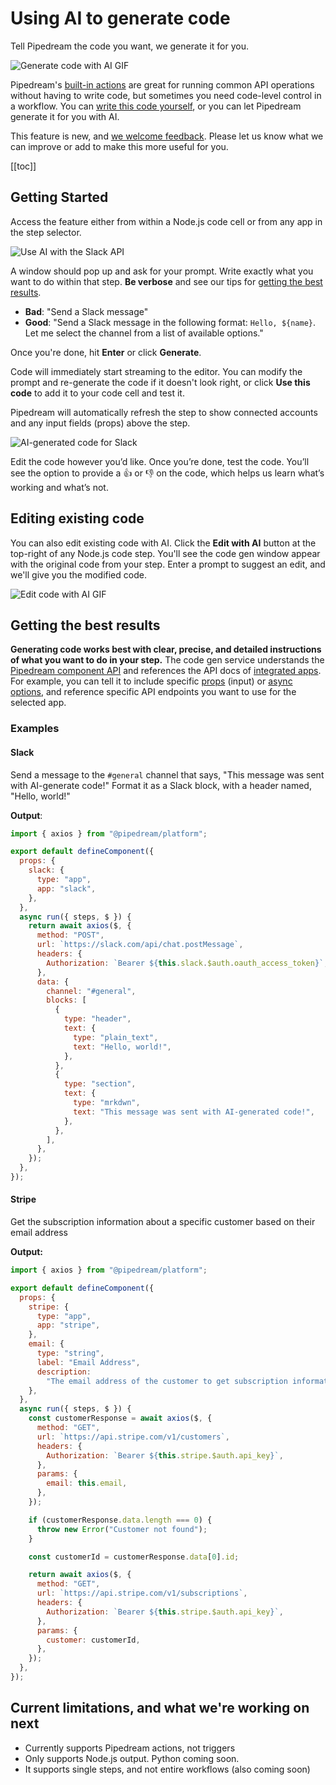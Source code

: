 # Using AI to generate code

Tell Pipedream the code you want, we generate it for you.

<img src="https://res.cloudinary.com/pipedreamin/image/upload/v1690472142/docs/2023-07-27_08.34.55_ic1i9m.gif" alt="Generate code with AI GIF" />

Pipedream's [built-in actions](/workflows/steps/actions/) are great for running common API operations without having to write code, but sometimes you need code-level control in a workflow. You can [write this code yourself](/code/), or you can let Pipedream generate it for you with AI.

This feature is new, and [we welcome feedback](https://pipedream.com/support). Please let us know what we can improve or add to make this more useful for you.

[[toc]]

## Getting Started

Access the feature either from within a Node.js code cell or from any app in the step selector.

![Use AI with the Slack API](https://res.cloudinary.com/pipedreamin/image/upload/v1685132186/docs/docs/Screenshot_2023-05-26_at_1.15.14_PM_c4p2qw.png)

A window should pop up and ask for your prompt. Write exactly what you want to do within that step. **Be verbose** and see our tips for [getting the best results](#getting-the-best-results).

- **Bad**: "Send a Slack message"
- **Good**: "Send a Slack message in the following format: `Hello, ${name}`. Let me select the channel from a list of available options."

Once you're done, hit **Enter** or click **Generate**.

Code will immediately start streaming to the editor. You can modify the prompt and re-generate the code if it doesn't look right, or click **Use this code** to add it to your code cell and test it.

Pipedream will automatically refresh the step to show connected accounts and any input fields (props) above the step.

![AI-generated code for Slack](https://res.cloudinary.com/pipedreamin/image/upload/v1685130847/docs/ai-generated-code_uzsr8q.png)

Edit the code however you’d like. Once you’re done, test the code. You’ll see the option to provide a :+1: or :-1: on the code, which helps us learn what’s working and what’s not.

## Editing existing code

You can also edit existing code with AI. Click the **Edit with AI** button at the top-right of any Node.js code step. You'll see the code gen window appear with the original code from your step. Enter a prompt to suggest an edit, and we'll give you the modified code.

<img src="https://res.cloudinary.com/pipedreamin/image/upload/v1690472898/docs/2023-07-27_08.46.19_ixiikh.gif" alt="Edit code with AI GIF" />

## Getting the best results

**Generating code works best with clear, precise, and detailed instructions of what you want to do in your step.** The code gen service understands the [Pipedream component API](/components/api/) and references the API docs of [integrated apps](https://pipedream.com/apps). For example, you can tell it to include specific [props](/components/api/#props) (input) or [async options](/components/api/#async-options-example), and reference specific API endpoints you want to use for the selected app.

### Examples

#### Slack

Send a message to the `#general` channel that says, "This message was sent with AI-generate code!" Format it as a Slack block, with a header named, "Hello, world!"

**Output**:

```javascript
import { axios } from "@pipedream/platform";

export default defineComponent({
  props: {
    slack: {
      type: "app",
      app: "slack",
    },
  },
  async run({ steps, $ }) {
    return await axios($, {
      method: "POST",
      url: `https://slack.com/api/chat.postMessage`,
      headers: {
        Authorization: `Bearer ${this.slack.$auth.oauth_access_token}`,
      },
      data: {
        channel: "#general",
        blocks: [
          {
            type: "header",
            text: {
              type: "plain_text",
              text: "Hello, world!",
            },
          },
          {
            type: "section",
            text: {
              type: "mrkdwn",
              text: "This message was sent with AI-generated code!",
            },
          },
        ],
      },
    });
  },
});
```

#### Stripe

Get the subscription information about a specific customer based on their email address

**Output:**

```javascript
import { axios } from "@pipedream/platform";

export default defineComponent({
  props: {
    stripe: {
      type: "app",
      app: "stripe",
    },
    email: {
      type: "string",
      label: "Email Address",
      description:
        "The email address of the customer to get subscription information for",
    },
  },
  async run({ steps, $ }) {
    const customerResponse = await axios($, {
      method: "GET",
      url: `https://api.stripe.com/v1/customers`,
      headers: {
        Authorization: `Bearer ${this.stripe.$auth.api_key}`,
      },
      params: {
        email: this.email,
      },
    });

    if (customerResponse.data.length === 0) {
      throw new Error("Customer not found");
    }

    const customerId = customerResponse.data[0].id;

    return await axios($, {
      method: "GET",
      url: `https://api.stripe.com/v1/subscriptions`,
      headers: {
        Authorization: `Bearer ${this.stripe.$auth.api_key}`,
      },
      params: {
        customer: customerId,
      },
    });
  },
});
```

## Current limitations, and what we're working on next

- Currently supports Pipedream actions, not triggers
- Only supports Node.js output. Python coming soon.
- It supports single steps, and not entire workflows (also coming soon)
